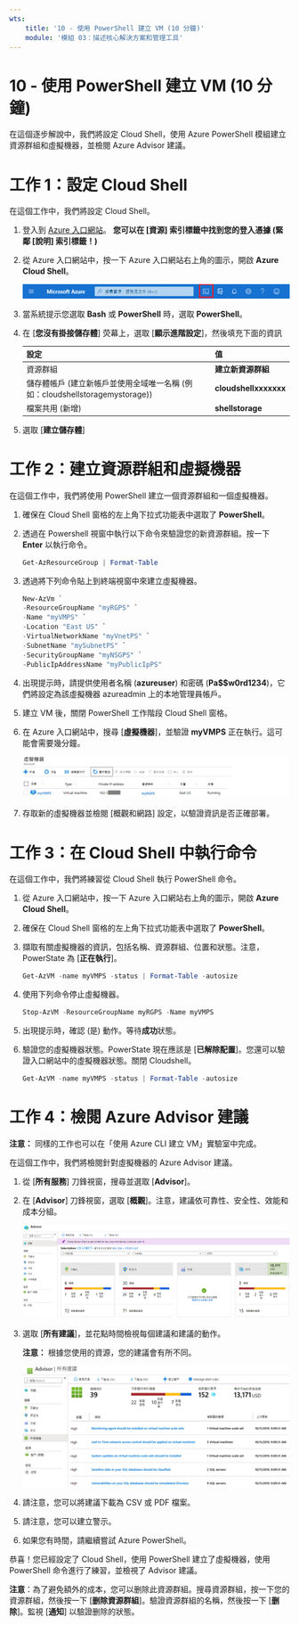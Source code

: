 ```yaml
---
wts:
    title: '10 - 使用 PowerShell 建立 VM (10 分鐘)'
    module: '模組 03：描述核心解決方案和管理工具'
---
```

# 10 - 使用 PowerShell 建立 VM (10 分鐘)

在這個逐步解說中，我們將設定 Cloud Shell，使用 Azure PowerShell 模組建立資源群組和虛擬機器，並檢閱 Azure Advisor 建議。 

# 工作 1：設定 Cloud Shell 

在這個工作中，我們將設定 Cloud Shell。 

1. 登入到 [Azure 入口網站](https://portal.azure.com)。 **您可以在 [資源] 索引標籤中找到您的登入憑據 (緊鄰 [說明] 索引標籤！)**
2. 從 Azure 入口網站中，按一下 Azure 入口網站右上角的圖示，開啟 **Azure Cloud Shell**。

    ![Azure 入口網站 Azure Cloud Shell 圖示的螢幕擷取畫面。](../images/1002.png)

3. 當系統提示您選取 **Bash** 或 **PowerShell** 時，選取 **PowerShell**。

4. 在 [**您沒有掛接儲存體**] 荧幕上，選取 [**顯示進階設定**]，然後填充下面的資訊

    | 設定 | 值 |
    |  -- | -- |
    | 資源群組 | **建立新資源群組** |
    | 儲存體帳戶 (建立新帳戶並使用全域唯一名稱 (例如：cloudshellstoragemystorage)) | **cloudshellxxxxxxx** |
    | 檔案共用 (新增) | **shellstorage** |

5. 選取 [**建立儲存體**]

# 工作 2：建立資源群組和虛擬機器

在這個工作中，我們將使用 PowerShell 建立一個資源群組和一個虛擬機器。  

1. 確保在 Cloud Shell 窗格的左上角下拉式功能表中選取了 **PowerShell**。

2. 透過在 Powershell 視窗中執行以下命令來驗證您的新資源群組。按一下 **Enter** 以執行命令。

    ```PowerShell
    Get-AzResourceGroup | Format-Table
    ```

3. 透過將下列命令貼上到終端視窗中來建立虛擬機器。 

    ```PowerShell
    New-AzVm `
    -ResourceGroupName "myRGPS" `
    -Name "myVMPS" `
    -Location "East US" `
    -VirtualNetworkName "myVnetPS" `
    -SubnetName "mySubnetPS" `
    -SecurityGroupName "myNSGPS" `
    -PublicIpAddressName "myPublicIpPS"
    ```
    
4. 出現提示時，請提供使用者名稱 (**azureuser**) 和密碼 (**Pa$$w0rd1234**)，它們將設定為該虛擬機器 azureadmin 上的本地管理員帳戶。

5. 建立 VM 後，關閉 PowerShell 工作階段 Cloud Shell 窗格。

6. 在 Azure 入口網站中，搜尋 [**虛擬機器**]，並驗證 **myVMPS** 正在執行。這可能會需要幾分鐘。

    ![myVMPS 處於執行狀態的虛擬機器頁面的螢幕擷取畫面。](../images/1001.png)

7. 存取新的虛擬機器並檢閱 [概觀和網路] 設定，以驗證資訊是否正確部署。 

# 工作 3：在 Cloud Shell 中執行命令

在這個工作中，我們將練習從 Cloud Shell 執行 PowerShell 命令。 

1. 從 Azure 入口網站中，按一下 Azure 入口網站右上角的圖示，開啟 **Azure Cloud Shell**。

2. 確保在 Cloud Shell 窗格的左上角下拉式功能表中選取了 **PowerShell**。

3. 擷取有關虛擬機器的資訊，包括名稱、資源群組、位置和狀態。注意，PowerState 為 [**正在執行**]。

    ```PowerShell
    Get-AzVM -name myVMPS -status | Format-Table -autosize
    ```

4. 使用下列命令停止虛擬機器。 

    ```PowerShell
    Stop-AzVM -ResourceGroupName myRGPS -Name myVMPS
    ```
5. 出現提示時，確認 (是) 動作。等待**成功**狀態。

6. 驗證您的虛擬機器狀態。PowerState 現在應該是 [**已解除配置**]。您還可以驗證入口網站中的虛擬機器狀態。關閉 Cloudshell。

    ```PowerShell
    Get-AzVM -name myVMPS -status | Format-Table -autosize
    ```

# 工作 4：檢閱 Azure Advisor 建議

**注意：** 同樣的工作也可以在「使用 Azure CLI 建立 VM」實驗室中完成。 

在這個工作中，我們將檢閱針對虛擬機器的 Azure Advisor 建議。 

1. 從 [**所有服務**] 刀鋒視窗，搜尋並選取 [**Advisor**]。 

2. 在 [**Advisor**] 刀鋒視窗，選取 [**概觀**]。注意，建議依可靠性、安全性、效能和成本分組。 

    ![Advisor 的 [概觀] 頁面的螢幕擷取畫面。 ](../images/1003.png)

3. 選取 [**所有建議**]，並花點時間檢視每個建議和建議的動作。 

    **注意：** 根據您使用的資源，您的建議會有所不同。 

    ![Advisor 的 [所有建議] 頁面的螢幕擷取畫面。 ](../images/1004.png)

4. 請注意，您可以將建議下載為 CSV 或 PDF 檔案。 

5. 請注意，您可以建立警示。 

6. 如果您有時間，請繼續嘗試 Azure PowerShell。 

恭喜！您已經設定了 Cloud Shell，使用 PowerShell 建立了虛擬機器，使用 PowerShell 命令進行了練習，並檢視了 Advisor 建議。

**注意**：為了避免額外的成本，您可以删除此資源群組。搜尋資源群組，按一下您的資源群組，然後按一下 [**删除資源群組**]。驗證資源群組的名稱，然後按一下 [**删除**]。監視 [**通知**] 以驗證删除的狀態。
